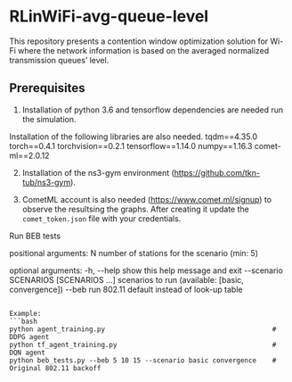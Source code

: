 # RLinWiFi-avg-queue-level
This repository presents a contention window optimization solution for Wi-Fi where the network information is based on the averaged normalized transmission queues’ level.

## Prerequisites
1) Installation of python 3.6 and tensorflow dependencies are needed run the simulation. 

Installation of the following libraries are also needed.
tqdm==4.35.0
torch==0.4.1
torchvision==0.2.1
tensorflow==1.14.0
numpy==1.16.3
comet-ml==2.0.12

2) Installation of the ns3-gym environment (https://github.com/tkn-tub/ns3-gym).

3) CometML account is also needed (https://www.comet.ml/signup) to observe the resultsing the graphs. After creating it update the `comet_token.json` file with your credentials.

Run BEB tests

positional arguments:
  N                     number of stations for the scenario (min: 5)

optional arguments:
  -h, --help            show this help message and exit
  --scenario SCENARIOS [SCENARIOS ...]
                        scenarios to run (available: [basic, convergence])
  --beb                 run 802.11 default instead of look-up table
```

Example:
```bash
python agent_training.py                                          # DDPG agent
python tf_agent_training.py                                       # DQN agent
python beb_tests.py --beb 5 10 15 --scenario basic convergence    # Original 802.11 backoff
```
